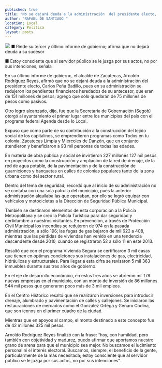 ```yaml
---
published: true
title: "No se dejará deuda a la administración  del presidente electo, Carlos Peña: ARR"
author: "RAFAEL DE SANTIAGO "
location: Local
category: Política
layout: posts
---
```


![](http://i.imgur.com/z2BEvIBm.jpg)
■ Rinde su tercer y último informe de gobierno; afirma que no dejará deuda a su sucesor 

■ Estoy consciente que al servidor público se le juzga por sus actos, no por sus intenciones, señala

En su último informe de gobierno, el alcalde de Zacatecas, Arnoldo Rodríguez Reyes, afirmó que no se dejará deuda a la administración del presidente electo, Carlos Peña Badillo, pues en su administración se redujeron los pendientes financieros heredados de su antecesor, que eran de 151 millones de pesos; agregó que sólo quedarán de 75 millones de pesos como pasivos.

Otro logro alcanzado, dijo, fue que la Secretaría de Gobernación (Segob) otorgó al ayuntamiento el primer lugar entre los municipios del país con el programa federal Agenda desde lo Local.

Expuso que como parte de su contribución a la construcción del tejido social de los capitalinos, se emprendieron programas como Todos en tu colonia, Zacatecas Limpia y Miércoles de Danzón,  que en conjunto atendieron y beneficiaron a 93 mil personas de todas las edades. 

En materia de obra pública y social se invirtieron 227 millones 127 mil pesos en proyectos como la construcción y ampliación de la red de drenaje, de la red de agua potable, de la pavimentación y de la construcción de guarniciones y banquetas en calles de colonias populares tanto de la zona urbana como del sector rural.

Dentro del tema de seguridad, recordó que al inicio de su administración no se contaba con una sola patrulla del municipio, pues la anterior administración alquilaba las que operaban, por ello se logró equipar con vehículos y motocicletas a la Dirección de Seguridad Pública Municipal.

También se destinaron elementos de esta corporación a la Policía Metropolitana y se creó la Policía Turística para dar seguridad y certidumbre a nuestros visitantes.
En prevención, a través de Protección Civil Municipal los incendios se redujeron de 974 en la pasada administración, a sólo 196; las fugas de gas bajaron de mil 623 a 408, mientras que las pérdidas de viviendas han venido en una tendencia descendente desde 2010, cuando se registraron 52 a sólo 11 en este 2013.

Resaltó que con el programa Vivienda Segura se certificaron 3 mil casas que tienen en óptimas condiciones sus instalaciones de gas, electricidad, hidráulicas y estructurales. Para llegar a esta cifra se revisaron 5 mil 363 inmuebles durante sus tres años de gobierno.

En el eje de desarrollo económico, en estos tres años se abrieron mil 178 nuevas empresas en el municipio, con un monto de inversión de 86 millones 544 mil pesos que generaron poco más de 3 mil empleos.

En el Centro Histórico resaltó que se realizaron inversiones para introducir drenaje, alumbrado y pavimentación de calles y callejones. Se iniciaron las restauraciones de mercados como el González Ortega y Genaro Codina, que son íconos en el primer cuadro de la ciudad.

Mientras que en  apoyos al campo, el monto destinado a este concepto fue de 42 millones 325 mil pesos.

Arnoldo Rodríguez Reyes finalizó con la frase: “hoy, con humildad, pero también con objetividad y madurez, puedo afirmar que aportamos nuestro grano de arena para que el municipio sea mejor. No buscamos el lucimiento personal ni el interés electoral. Buscamos, siempre, el beneficio de la gente, particularmente de la más necesitada; estoy consciente que al servidor público se le juzga por sus actos, no por sus intenciones”.
